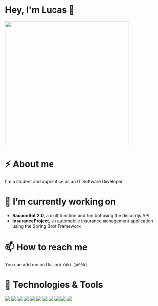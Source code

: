# Hey, I'm Lucas 👋

<img height="400px" src="https://repository-images.githubusercontent.com/302617083/fb5cbc00-0a67-11eb-9c37-3f829f3f7382">

# ⚡ About me

I'm a student and apprentice as an IT Software Developer 

# 🔭 I’m currently working on 

- **RacoonBot 2.0**, a multifunction and fun bot using the discordjs API
- **InsuranceProject**, an automobile insurance management application using the Spring Boot Framework

# 📫 How to reach me

You can add me on Discord `Yuki 🐺#0001`

# 🔧 Technologies & Tools

![](https://img.shields.io/badge/Code-HTML-69FF96?logo=html5&color=red)
![](https://img.shields.io/badge/Code-CSS-69FF96?logo=css3&color=blue)
![](https://img.shields.io/badge/Code-Javascript-69FF96?logo=javascript&color=yellow)
![](https://img.shields.io/badge/Code-PHP-69FF96?logo=php&color=blueviolet)
![](https://img.shields.io/badge/Code-CSharp-69FF96?logo=c%20sharp&color=blueviolet)
![](https://img.shields.io/badge/IDE-IntelliJ%20IDEA-69FF96?logo=IntelliJ%20IDEA&color=lightgrey)
![](https://img.shields.io/badge/IDE-PhpStorm-69FF96?logo=phpstorm&color=lightgrey)
![](https://img.shields.io/badge/IDE-Visual%20Studio%20Code-69FF96?logo=Visual%20Studio%20code&color=0078d7)
![](https://img.shields.io/badge/IDE-Visual%20Studio%202019-69FF96?logo=Visual%20Studio&color=blueviolet)
![](https://img.shields.io/badge/Cloud%20Hosting-Microsoft%20Azure-69FF96?logo=Microsoft%20azure&color=blue)
![](https://img.shields.io/badge/Cloud%20Hosting-Amazon%20Web%20Services-69FF96?logo=amazon%20aws&color=orange)
